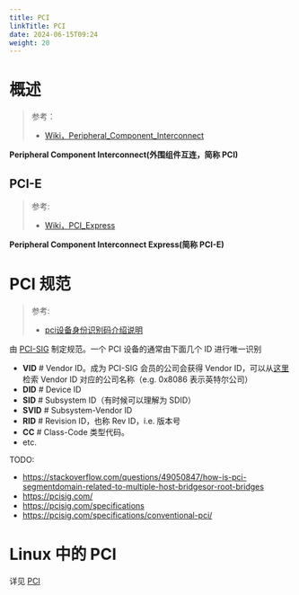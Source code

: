```yaml
---
title: PCI
linkTitle: PCI
date: 2024-06-15T09:24
weight: 20
---
```


# 概述

> 参考：
>
> - [Wiki，Peripheral_Component_Interconnect](https://en.wikipedia.org/wiki/Peripheral_Component_Interconnect)

**Peripheral Component Interconnect(外围组件互连，简称 PCI)**

## PCI-E

> 参考:
>
> - [Wiki，PCI_Express](https://en.wikipedia.org/wiki/PCI_Express)

**Peripheral Component Interconnect Express(简称 PCI-E)**


# PCI 规范

> 参考:
>
> - [pci设备身份识别码介绍说明](https://www.twblogs.net/a/5eee10c7264079afec950f51)

由 [PCI-SIG](/docs/Standard/IT/PCI-SIG.md) 制定规范。一个 PCI 设备的通常由下面几个 ID 进行唯一识别

- **VID** # Vendor ID。成为 PCI-SIG 会员的公司会获得 Vendor ID，可以从[这里](https://pcisig.com/membership/member-companies)检索 Vendor ID 对应的公司名称（e.g. 0x8086 表示英特尔公司）
- **DID** # Device ID
- **SID** # Subsystem ID（有时候可以理解为 SDID）
- **SVID** # Subsystem-Vendor ID
- **RID** # Revision ID，也称 Rev ID，i.e. 版本号
- **CC** # Class-Code 类型代码。
- etc.

TODO:

- https://stackoverflow.com/questions/49050847/how-is-pci-segmentdomain-related-to-multiple-host-bridgesor-root-bridges
- https://pcisig.com/
- https://pcisig.com/specifications
- https://pcisig.com/specifications/conventional-pci/

# Linux 中的 PCI

详见 [PCI](/docs/1.操作系统/Kernel/Hardware/PCI.md)


